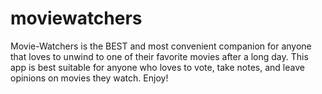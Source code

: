 # moviewatchers
Movie-Watchers is the BEST and most convenient companion for anyone that loves to unwind to one of their favorite movies after a long day. This app is best suitable for anyone who loves to vote, take notes, and leave opinions on movies they watch. Enjoy!

